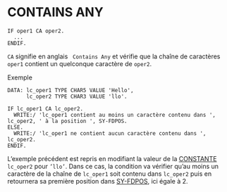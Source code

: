 # CONTAINS ANY

```abap
IF oper1 CA oper2.
  ...
ENDIF.
```

`CA` signifie en anglais ` Contains Any` et vérifie que la chaîne de caractères `oper1` contient un quelconque caractère de `oper2`.

Exemple

```abap
DATA: lc_oper1 TYPE CHAR5 VALUE 'Hello',
      lc_oper2 TYPE CHAR3 VALUE 'llo'.

IF lc_oper1 CA lc_oper2.
  WRITE:/ 'lc_oper1 contient au moins un caractère contenu dans ', lc_oper2, ' à la position ', SY-FDPOS.
ELSE.
  WRITE:/ 'lc_oper1 ne contient aucun caractère contenu dans ', lc_oper2.
ENDIF.
```

L’exemple précédent est repris en modifiant la valeur de la [CONSTANTE](../03_VARIABLES_&_CONSTANTES/02_VARIABLES_&_CONSTANTES/02_CONSTANTES.md) `lc_oper2` pour `’llo’`. Dans ce cas, la condition va vérifier qu’au moins un caractère de la chaîne de `lc_oper1` soit contenu dans `lc_oper2` puis en retournera sa première position dans [SY-FDPOS](../00_HELP/02_SY_SYSTEM.md), ici égale à 2.